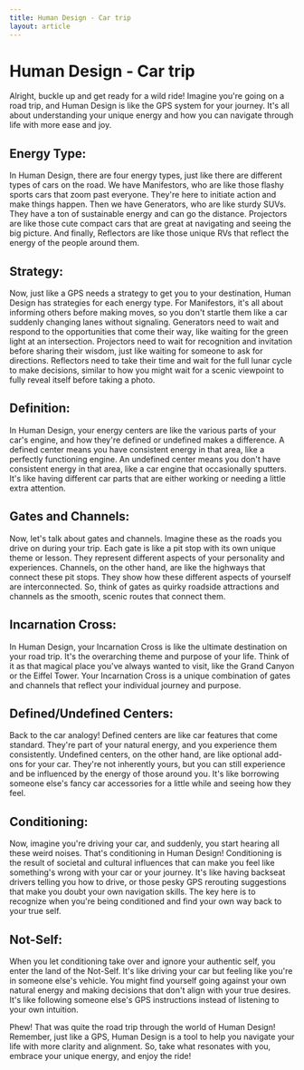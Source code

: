```yaml
---
title: Human Design - Car trip
layout: article
---
```

# Human Design - Car trip

Alright, buckle up and get ready for a wild ride! Imagine you're going on a road trip, and Human Design is like the GPS system for your journey. It's all about understanding your unique energy and how you can navigate through life with more ease and joy. 

## Energy Type:
In Human Design, there are four energy types, just like there are different types of cars on the road. We have Manifestors, who are like those flashy sports cars that zoom past everyone. They're here to initiate action and make things happen. Then we have Generators, who are like sturdy SUVs. They have a ton of sustainable energy and can go the distance. Projectors are like those cute compact cars that are great at navigating and seeing the big picture. And finally, Reflectors are like those unique RVs that reflect the energy of the people around them.

## Strategy:
Now, just like a GPS needs a strategy to get you to your destination, Human Design has strategies for each energy type. For Manifestors, it's all about informing others before making moves, so you don't startle them like a car suddenly changing lanes without signaling. Generators need to wait and respond to the opportunities that come their way, like waiting for the green light at an intersection. Projectors need to wait for recognition and invitation before sharing their wisdom, just like waiting for someone to ask for directions. Reflectors need to take their time and wait for the full lunar cycle to make decisions, similar to how you might wait for a scenic viewpoint to fully reveal itself before taking a photo.

## Definition:
In Human Design, your energy centers are like the various parts of your car's engine, and how they're defined or undefined makes a difference. A defined center means you have consistent energy in that area, like a perfectly functioning engine. An undefined center means you don't have consistent energy in that area, like a car engine that occasionally sputters. It's like having different car parts that are either working or needing a little extra attention.

## Gates and Channels:
Now, let's talk about gates and channels. Imagine these as the roads you drive on during your trip. Each gate is like a pit stop with its own unique theme or lesson. They represent different aspects of your personality and experiences. Channels, on the other hand, are like the highways that connect these pit stops. They show how these different aspects of yourself are interconnected. So, think of gates as quirky roadside attractions and channels as the smooth, scenic routes that connect them.

## Incarnation Cross:
In Human Design, your Incarnation Cross is like the ultimate destination on your road trip. It's the overarching theme and purpose of your life. Think of it as that magical place you've always wanted to visit, like the Grand Canyon or the Eiffel Tower. Your Incarnation Cross is a unique combination of gates and channels that reflect your individual journey and purpose.

## Defined/Undefined Centers:
Back to the car analogy! Defined centers are like car features that come standard. They're part of your natural energy, and you experience them consistently. Undefined centers, on the other hand, are like optional add-ons for your car. They're not inherently yours, but you can still experience and be influenced by the energy of those around you. It's like borrowing someone else's fancy car accessories for a little while and seeing how they feel.

## Conditioning:
Now, imagine you're driving your car, and suddenly, you start hearing all these weird noises. That's conditioning in Human Design! Conditioning is the result of societal and cultural influences that can make you feel like something's wrong with your car or your journey. It's like having backseat drivers telling you how to drive, or those pesky GPS rerouting suggestions that make you doubt your own navigation skills. The key here is to recognize when you're being conditioned and find your own way back to your true self.

## Not-Self:
When you let conditioning take over and ignore your authentic self, you enter the land of the Not-Self. It's like driving your car but feeling like you're in someone else's vehicle. You might find yourself going against your own natural energy and making decisions that don't align with your true desires. It's like following someone else's GPS instructions instead of listening to your own intuition.

Phew! That was quite the road trip through the world of Human Design! Remember, just like a GPS, Human Design is a tool to help you navigate your life with more clarity and alignment. So, take what resonates with you, embrace your unique energy, and enjoy the ride!